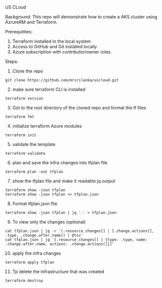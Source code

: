 US CLoud

Background:
This repo will demonstrate how to create a AKS cluster using AzrureRM and Terraform.

Prerequitites:
1. Terraform installed in the local system
2. Access to GitHub and Git installed locally
3. Azure subscription with contributor/owner roles.

Steps:
1. Clone the repo

```
git clone https://github.com/mrsrilanka/uscloud.git
```

2. make sure terraform CLI is installed
```
terraform version 
```
3. Got to the root directory of the cloned repo and format the tf files
```
terraform fmt
```
4.  initialize terraform Azure modules
```
terraform init
```
5. validate the template
```
terraform validate
```
6.  plan and save the infra changes into tfplan file
```
terraform plan -out tfplan
```
7. show the tfplan file and make it readable jq output
```
terraform show -json tfplan
terraform show -json tfplan >> tfplan.json
```
8. Format tfplan.json file
```
terraform show -json tfplan | jq '.' > tfplan.json
```
9. To view only the changes (optional)
```
cat tfplan.json | jq -r '(.resource_changes[] | [.change.actions[], .type, .change.after.name]) | @tsv'
cat tfplan.json | jq '[.resource_changes[] | {type: .type, name: .change.after.name, actions: .change.actions[]}]' 
```
10. apply the infra changes
```
terraform apply tfplan
```
11. Tp delete the infrastructure that was created
```
terraform destroy
```

